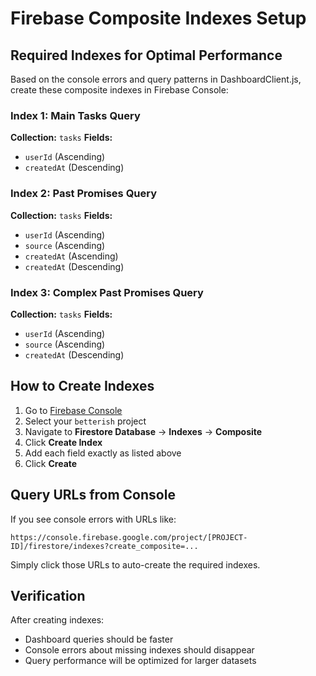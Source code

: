 # Firebase Composite Indexes Setup

## Required Indexes for Optimal Performance

Based on the console errors and query patterns in DashboardClient.js, create these composite indexes in Firebase Console:

### Index 1: Main Tasks Query
**Collection:** `tasks`
**Fields:**
- `userId` (Ascending)
- `createdAt` (Descending)

### Index 2: Past Promises Query  
**Collection:** `tasks`
**Fields:**
- `userId` (Ascending)
- `source` (Ascending)
- `createdAt` (Ascending)
- `createdAt` (Descending)

### Index 3: Complex Past Promises Query
**Collection:** `tasks`
**Fields:**
- `userId` (Ascending)  
- `source` (Ascending)
- `createdAt` (Descending)

## How to Create Indexes

1. Go to [Firebase Console](https://console.firebase.google.com/)
2. Select your `betterish` project
3. Navigate to **Firestore Database** → **Indexes** → **Composite**
4. Click **Create Index**
5. Add each field exactly as listed above
6. Click **Create**

## Query URLs from Console

If you see console errors with URLs like:
```
https://console.firebase.google.com/project/[PROJECT-ID]/firestore/indexes?create_composite=...
```

Simply click those URLs to auto-create the required indexes.

## Verification

After creating indexes:
- Dashboard queries should be faster
- Console errors about missing indexes should disappear
- Query performance will be optimized for larger datasets
